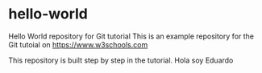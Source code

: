 # hello-world
Hello World repository for Git tutorial
This is an example repository for the Git tutoial on https://www.w3schools.com

This repository is built step by step in the tutorial.
Hola soy Eduardo
